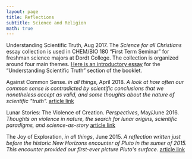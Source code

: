 ```yaml
---
layout: page
title: Reflections
subtitle: Science and Religion
math: true
---
```

Understanding Scientific Truth, Aug 2017.  The *Science for all Christians* essay collection is used in CHEM/BIO 180 “First Term Seminar” for freshman science majors at Dordt College.  The collection is organized around four main themes. [Here is an introductory essay](https://cvisscher.github.io/2018-08-29-understanding-truth/) for the “Understanding Scientific Truth” section of the booklet.


Against Common Sense.  *in all things*, April 2018. *A look at how often our common sense is contradicted by scientific conclusions that we nonetheless accept as valid, and some thoughts about the nature of scientific "truth".* 
[article link](https://inallthings.org/against-common-sense/)


Lunar Stories: The Violence of Creation.  *Perspectives*, May/June 2016. *Thoughts on violence in nature, the search for lunar origins, scientific paradigms, and science-as-story*
[article link](http://perspectivesjournal.org/blog/2016/04/30/lunar-stories-the-violence-of-creation/)


The Joy of Exploration, *in all things*, June 2015. *A reflection written just before the historic New Horizons encounter of Pluto in the sumer of 2015.  This encounter provided our first-ever picture Pluto's surface.*
[article link](http://inallthings.org/gods-laughter-is-no-joke/)


